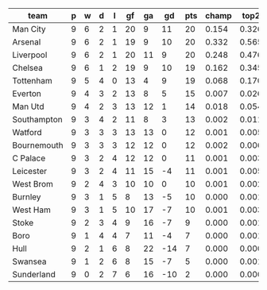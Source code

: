 |    team     | p | w | d | l | gf | ga | gd  | pts | champ | top2  | top3  | top4  |  5-7  | bot4  | bot3  | bot2  |
|-------------|---|---|---|---|----|----|-----|-----|-------|-------|-------|-------|-------|-------|-------|-------|
| Man City    | 9 | 6 | 2 | 1 | 20 |  9 |  11 |  20 | 0.154 | 0.326 | 0.503 | 0.658 | 0.251 | 0.001 | 0.000 | 0.000|
| Arsenal     | 9 | 6 | 2 | 1 | 19 |  9 |  10 |  20 | 0.332 | 0.565 | 0.724 | 0.833 | 0.132 | 0.000 | 0.000 | 0.000|
| Liverpool   | 9 | 6 | 2 | 1 | 20 | 11 |   9 |  20 | 0.248 | 0.476 | 0.650 | 0.783 | 0.169 | 0.000 | 0.000 | 0.000|
| Chelsea     | 9 | 6 | 1 | 2 | 19 |  9 |  10 |  19 | 0.162 | 0.345 | 0.523 | 0.675 | 0.238 | 0.001 | 0.000 | 0.000|
| Tottenham   | 9 | 5 | 4 | 0 | 13 |  4 |   9 |  19 | 0.068 | 0.170 | 0.307 | 0.455 | 0.344 | 0.005 | 0.002 | 0.001|
| Everton     | 9 | 4 | 3 | 2 | 13 |  8 |   5 |  15 | 0.007 | 0.026 | 0.058 | 0.112 | 0.274 | 0.058 | 0.034 | 0.017|
| Man Utd     | 9 | 4 | 2 | 3 | 13 | 12 |   1 |  14 | 0.018 | 0.054 | 0.116 | 0.203 | 0.343 | 0.024 | 0.013 | 0.005|
| Southampton | 9 | 3 | 4 | 2 | 11 |  8 |   3 |  13 | 0.002 | 0.011 | 0.030 | 0.064 | 0.212 | 0.102 | 0.065 | 0.033|
| Watford     | 9 | 3 | 3 | 3 | 13 | 13 |   0 |  12 | 0.001 | 0.005 | 0.013 | 0.032 | 0.141 | 0.174 | 0.114 | 0.062|
| Bournemouth | 9 | 3 | 3 | 3 | 12 | 12 |   0 |  12 | 0.002 | 0.006 | 0.018 | 0.041 | 0.160 | 0.147 | 0.095 | 0.054|
| C Palace    | 9 | 3 | 2 | 4 | 12 | 12 |   0 |  11 | 0.001 | 0.003 | 0.011 | 0.026 | 0.104 | 0.215 | 0.149 | 0.084|
| Leicester   | 9 | 3 | 2 | 4 | 11 | 15 |  -4 |  11 | 0.001 | 0.005 | 0.014 | 0.033 | 0.145 | 0.172 | 0.114 | 0.063|
| West Brom   | 9 | 2 | 4 | 3 | 10 | 10 |   0 |  10 | 0.001 | 0.002 | 0.009 | 0.022 | 0.100 | 0.239 | 0.169 | 0.101|
| Burnley     | 9 | 3 | 1 | 5 |  8 | 13 |  -5 |  10 | 0.000 | 0.001 | 0.004 | 0.011 | 0.063 | 0.344 | 0.253 | 0.155|
| West Ham    | 9 | 3 | 1 | 5 | 10 | 17 |  -7 |  10 | 0.001 | 0.003 | 0.007 | 0.015 | 0.074 | 0.298 | 0.217 | 0.131|
| Stoke       | 9 | 2 | 3 | 4 |  9 | 16 |  -7 |   9 | 0.000 | 0.001 | 0.005 | 0.013 | 0.071 | 0.316 | 0.232 | 0.148|
| Boro        | 9 | 1 | 4 | 4 |  7 | 11 |  -4 |   7 | 0.000 | 0.001 | 0.004 | 0.010 | 0.067 | 0.339 | 0.253 | 0.162|
| Hull        | 9 | 2 | 1 | 6 |  8 | 22 | -14 |   7 | 0.000 | 0.000 | 0.002 | 0.005 | 0.039 | 0.449 | 0.352 | 0.244|
| Swansea     | 9 | 1 | 2 | 6 |  8 | 15 |  -7 |   5 | 0.000 | 0.001 | 0.004 | 0.012 | 0.069 | 0.337 | 0.242 | 0.157|
| Sunderland  | 9 | 0 | 2 | 7 |  6 | 16 | -10 |   2 | 0.000 | 0.000 | 0.000 | 0.000 | 0.006 | 0.777 | 0.696 | 0.583|
